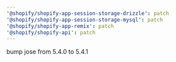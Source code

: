 ```yaml
---
'@shopify/shopify-app-session-storage-drizzle': patch
'@shopify/shopify-app-session-storage-mysql': patch
'@shopify/shopify-app-remix': patch
'@shopify/shopify-api': patch
---
```


bump jose from 5.4.0 to 5.4.1
